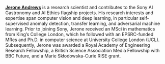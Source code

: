 **[Jerone Andrews](https://ai.sony/people/Jerone-Andrews/)** is a research scientist and contributes to the Sony AI Gastronomy and AI Ethics flagship projects. His research interests and expertise span computer vision and deep learning, in particular self-supervised anomaly detection, transfer learning, and adversarial machine learning. Prior to joining Sony, Jerone received an MSci in mathematics from King’s College London, which he followed with an EPSRC-funded MRes and Ph.D. in computer science at University College London (UCL). Subsequently, Jerone was awarded a Royal Academy of Engineering Research Fellowship, a British Science Association Media Fellowship with BBC Future, and a Marie Skłodowska-Curie RISE grant.

